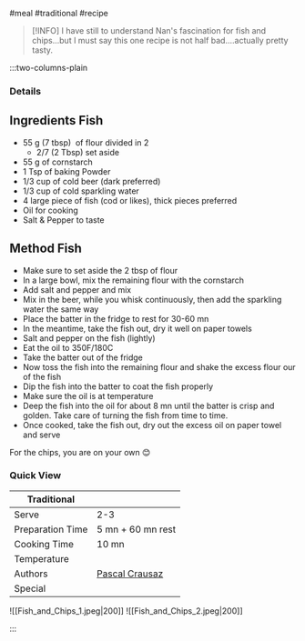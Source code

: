 #meal #traditional #recipe

> [!INFO]
> I have still to understand Nan's fascination for fish and chips...but I must say this one recipe is not half bad....actually pretty tasty.

:::two-columns-plain

### Details
## Ingredients Fish

- 55 g (7 tbsp)  of flour divided in 2
  - 2/7 (2 Tbsp) set aside
- 55 g of cornstarch
- 1 Tsp of baking Powder
- 1/3 cup of cold beer (dark preferred)
- 1/3 cup of cold sparkling water
- 4 large piece of fish (cod or likes), thick pieces preferred
- Oil for cooking
- Salt & Pepper to taste


## Method Fish

- Make sure to set aside the 2 tbsp of flour
- In a large bowl, mix the remaining flour with the cornstarch
- Add salt and pepper and mix
- Mix in the beer, while you whisk continuously, then add the sparkling water the same way
- Place the batter in the fridge to rest for 30-60 mn
- In the meantime, take the fish out, dry it well on paper towels
- Salt and pepper on the fish (lightly)
- Eat the oil to 350F/180C
- Take the batter out of the fridge
- Now toss the fish into the remaining flour and shake the excess flour our of the fish
- Dip the fish into the batter to coat the fish properly
- Make sure the oil is at temperature
- Deep the fish into the oil for about 8 mn until the batter is crisp and golden. Take care of turning the fish from time to time.
- Once cooked, take the fish out, dry out the excess oil on paper towel and serve

For the chips, you are on your own 😊





### Quick View
| Traditional      |                                                |
| ---------------- | ---------------------------------------------- |
| Serve            | 2-3                                            |
| Preparation Time | 5 mn + 60 mn rest                              |
| Cooking Time     | 10 mn                                          |
| Temperature      |                                                |
| Authors          | [Pascal Crausaz](mailto:pascal@askpascal.com)  |
| Special          |                                                |

![[Fish_and_Chips_1.jpeg|200]]
![[Fish_and_Chips_2.jpeg|200]]

:::

